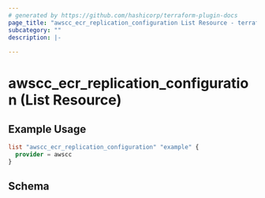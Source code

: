 ```yaml
---
# generated by https://github.com/hashicorp/terraform-plugin-docs
page_title: "awscc_ecr_replication_configuration List Resource - terraform-provider-awscc"
subcategory: ""
description: |-
  
---
```


# awscc_ecr_replication_configuration (List Resource)



## Example Usage

```terraform
list "awscc_ecr_replication_configuration" "example" {
  provider = awscc
}
```

<!-- schema generated by tfplugindocs -->
## Schema
